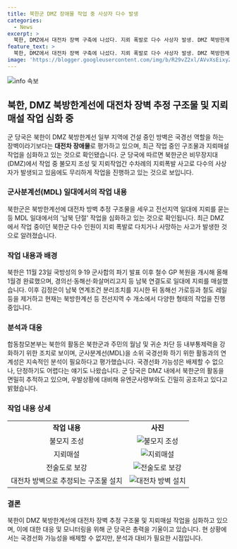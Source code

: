 ```yaml
---
title: 북한군 DMZ 장애물 작업 중 사상자 다수 발생
categories:
  - News
excerpt: >
  북한, DMZ에서 대전차 장벽 구축에 나섰다. 지뢰 폭발로 다수 사상자 발생. DMZ 북방한계선에서 북한군 작업 활발해지며 남북 단절 작업 심화 중. 북한의 폭발적인 활동, 남북관계에 영향을 미칠 것으로 보여 연구 분석 필요. 북한의 대규모 작업은 군사분계선(MDL)을 국경선화하기 위한 것으로도 해석됨. 대전차 장벽 추정 구조물을 설치하고 있는데, 이에 대한 우리 군의 대응은 긴밀히 추적 중. 북한군의 이번 활동은 남북 관계 불안을 가중시키며, 우리 군의 대응에 관심이 쏠릴 전망이다.
feature_text: >
  북한, DMZ에서 대전차 장벽 구축에 나섰다. 지뢰 폭발로 다수 사상자 발생. DMZ 북방한계선에서 북한군 작업 활발해지며 남북 단절 작업 심화 중. 북한의 폭발적인 활동, 남북관계에 영향을 미칠 것으로 보여 연구 분석 필요. 북한의 대규모 작업은 군사분계선(MDL)을 국경선화하기 위한 것으로도 해석됨. 대전차 장벽 추정 구조물을 설치하고 있는데, 이에 대한 우리 군의 대응은 긴밀히 추적 중. 북한군의 이번 활동은 남북 관계 불안을 가중시키며, 우리 군의 대응에 관심이 쏠릴 전망이다.
image: 'https://blogger.googleusercontent.com/img/b/R29vZ2xl/AVvXsEixyZcFfHzMRdzZMjFBmAUKJYCLCGyLL1o632UiGVXcaFdKo_bkvkuCioo0uUKlGfBVcT3P84aROyZIXSBEx3Aw5nCQ3pTgDom1WDC4m8eifvWiAmWEEVb4x6G_l8C0QH225ldMjyaFvpxGEBGNO37VmDTDMHGhJPq73UglMfDca1-0aw/s1600/blogspot.png'
---
```


<p><img src="https://blogger.googleusercontent.com/img/b/R29vZ2xl/AVvXsEixyZcFfHzMRdzZMjFBmAUKJYCLCGyLL1o632UiGVXcaFdKo_bkvkuCioo0uUKlGfBVcT3P84aROyZIXSBEx3Aw5nCQ3pTgDom1WDC4m8eifvWiAmWEEVb4x6G_l8C0QH225ldMjyaFvpxGEBGNO37VmDTDMHGhJPq73UglMfDca1-0aw/s1600/blogspot.png" alt="info 속보" /></p>

<h2 data-ke-size="size26">북한, DMZ 북방한계선에 대전차 장벽 추정 구조물 및 지뢰매설 작업 심화 중</h2>

<p data-ke-size="size16">군 당국은 북한이 DMZ 북방한계선 일부 지역에 건설 중인 방벽은 국경선 역할을 하는 장벽이라기보다는 <b>대전차 장애물</b>로 평가하고 있으며, 최근 작업 중인 구조물과 지뢰매설 작업을 심화하고 있는 것으로 확인됐습니다. 군 당국에 따르면 북한군은 비무장지대(DMZ)에서 작업 중 불모지 조성 및 지뢰작업간 수차례의 지뢰폭발 사고로 다수의 사상자가 발생되고 있음에도 무리하게 작업을 진행하고 있는 것으로 보입니다.</p>

<h3 data-ke-size="size22">군사분계선(MDL) 일대에서의 작업 내용</h3>

<p data-ke-size="size16">북한군은 북방한계선에 대전차 방벽 추정 구조물을 세우고 전선지역 일대에 지뢰를 묻는 등 MDL 일대에서의 '남북 단절' 작업을 심화하고 있는 것으로 확인됩니다. 최근 DMZ에서 작업 중이던 북한군 다수 인원이 지뢰 폭발로 다치거나 사망하는 사고가 발생한 것으로 알려졌습니다.</p>

<h3 data-ke-size="size22">작업 내용과 배경</h3>

<p data-ke-size="size16">북한은 11월 23일 국방성의 9·19 군사합의 파기 발표 이후 철수 GP 복원을 개시해 올해 1월경 완료했으며, 경의선·동해선·화살머리고지 등 남북 연결도로 일대에 지뢰를 매설했습니다. 이후 김정은이 남북 연계조건 분리조치를 지시한 뒤 동해선 가로등과 철도 레일 등을 제거하고 현재는 북방한계선 등 전선지역 수 개소에서 다양한 형태의 작업을 진행 중입니다.</p>

<h3 data-ke-size="size22">분석과 대응</h3>

<p data-ke-size="size16">합동참모본부는 북한의 활동은 북한군과 주민의 월남 및 귀순 차단 등 내부통제력을 강화하기 위한 조치로 보이며, 군사분계선(MDL)을 소위 국경선화 하기 위한 활동과의 연계성은 지속적인 분석이 필요하다고 평가했습니다. 국경선화 가능성은 배제할 수 없으나, 단정하기도 어렵다는 얘기도 나왔습니다. 군 당국은 DMZ 내에서 북한군의 활동을 면밀히 추적하고 있으며, 우발상황에 대비해 유엔군사령부와도 긴밀히 공조하고 있다고 밝혔습니다.</p>

<h3 data-ke-size="size22">작업 내용 상세</h3>

<table>
  <tr>
    <td style="text-align: center; height: 17px;"><b>작업 내용</b></td>
    <td style="text-align: center; height: 17px;"><b>사진</b></td>
  </tr>
  <tr>
    <td style="text-align: center; height: 17px;">불모지 조성</td>
    <td style="text-align: center; height: 17px;"><img src="https://link.to.image1" alt="불모지 조성"></td>
  </tr>
  <tr>
    <td style="text-align: center; height: 17px;">지뢰매설</td>
    <td style="text-align: center; height: 17px;"><img src="https://link.to.image2" alt="지뢰매설"></td>
  </tr>
  <tr>
    <td style="text-align: center; height: 17px;">전술도로 보강</td>
    <td style="text-align: center; height: 17px;"><img src="https://link.to.image3" alt="전술도로 보강"></td>
  </tr>
  <tr>
    <td style="text-align: center; height: 17px;">대전차 방벽으로 추정되는 구조물 설치</td>
    <td style="text-align: center; height: 17px;"><img src="https://link.to.image4" alt="대전차 방벽 설치"></td>
  </tr>
</table>

<h3 data-ke-size="size22">결론</h3>

<p data-ke-size="size16">북한이 DMZ 북방한계선에 대전차 장벽 추정 구조물 및 지뢰매설 작업을 심화하고 있으며, 이에 대한 대응 및 모니터링을 위해 군 당국은 총력을 기울이고 있습니다. 현 상황에서는 국경선화 가능성을 배제할 수 없지만, 분석과 대비가 필요한 시점입니다.</p>

<p data-ke-size="size16">&nbsp;</p>

